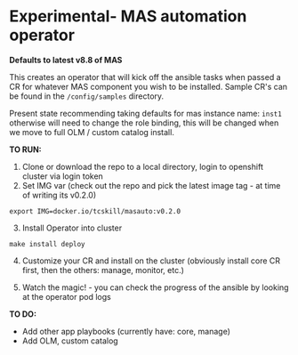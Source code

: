# Experimental- MAS automation operator

**Defaults to latest v8.8 of MAS**

This creates an operator that will kick off the ansible tasks when passed a CR for whatever MAS component you wish to be installed.
Sample CR's can be found in the `/config/samples` directory.

Present state recommending taking defaults for mas instance name: `inst1` otherwise will need to change the role binding, this will be changed when we move to full OLM / custom catalog install.

**TO RUN:**

1.  Clone or download the repo to a local directory, login to openshift cluster via login token
2.  Set IMG var (check out the repo and pick the latest image tag - at time of writing its v0.2.0)

`export IMG=docker.io/tcskill/masauto:v0.2.0`

3.  Install Operator into cluster

`make install deploy`

4.  Customize your CR and install on the cluster (obviously install core CR first, then the others: manage, monitor, etc.)

5.  Watch the magic! - you can check the progress of the ansible by looking at the operator pod logs


**TO DO:**
- Add other app playbooks (currently have: core, manage)
- Add OLM, custom catalog
